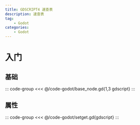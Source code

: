 ```yaml
---
title: GDSCRIPT4 速查表
description: 速查表
tag:
    - Godot
categories:
    - Godot
---
```


# 入门
## 基础
::: code-group
<<< @/code-godot/base_node.gd{1,3 gdscript}
:::
## 属性
::: code-group
<<< @/code-godot/setget.gd{gdscript}
:::